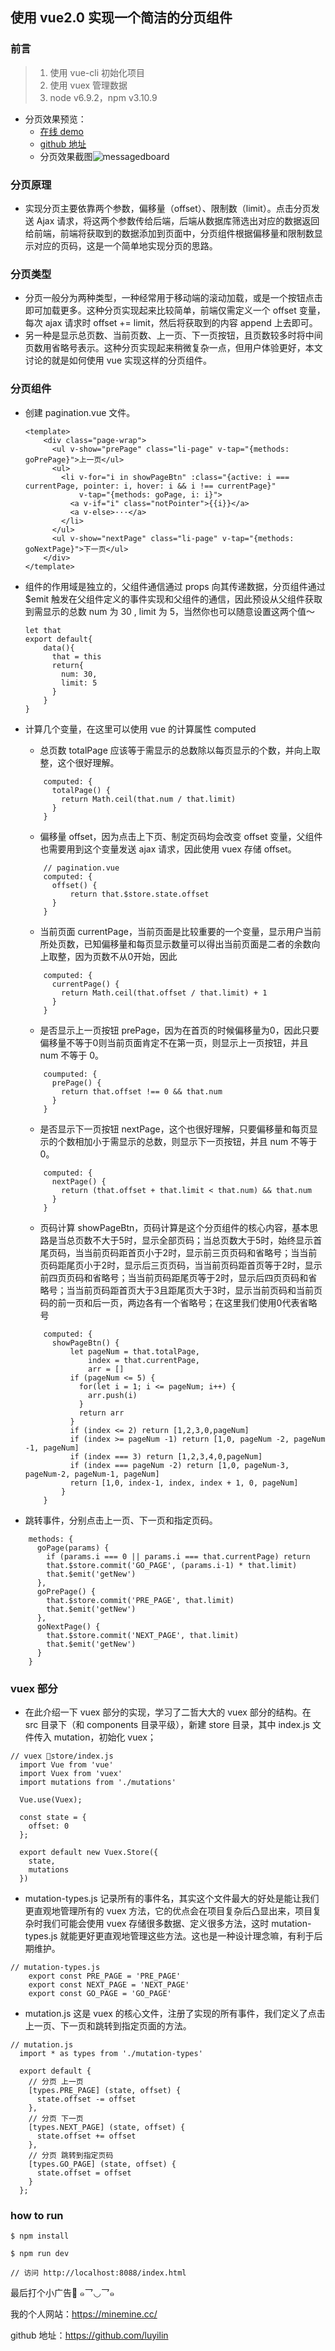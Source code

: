 ## 使用 vue2.0 实现一个简洁的分页组件

### 前言

> 1. 使用 vue-cli 初始化项目 
> 2. 使用 vuex 管理数据
> 3. node v6.9.2，npm v3.10.9 

* 分页效果预览：
  * [在线 demo](https://luyilin.github.io/Minemine-pagination/dist/index.html)
  * [github 地址](https://github.com/luyilin/Minemine-pagination)
  * 分页效果截图![messagedboard](https://ooo.0o0.ooo/2017/04/19/58f7246807888.png)

### 分页原理

  * 实现分页主要依靠两个参数，偏移量（offset）、限制数（limit）。点击分页发送 Ajax 请求，将这两个参数传给后端，后端从数据库筛选出对应的数据返回给前端，前端将获取到的数据添加到页面中，分页组件根据偏移量和限制数显示对应的页码，这是一个简单地实现分页的思路。

### 分页类型

  * 分页一般分为两种类型，一种经常用于移动端的滚动加载，或是一个按钮点击即可加载更多。这种分页实现起来比较简单，前端仅需定义一个 offset 变量，每次 ajax 请求时 offset += limit，然后将获取到的内容 append 上去即可。
  * 另一种是显示总页数、当前页数、上一页、下一页按钮，且页数较多时将中间页数用省略号表示。这种分页实现起来稍微复杂一点，但用户体验更好，本文讨论的就是如何使用 vue 实现这样的分页组件。

### 分页组件
  
* 创建 pagination.vue 文件。
  
  ```
  <template>
      <div class="page-wrap">
        <ul v-show="prePage" class="li-page" v-tap="{methods: goPrePage}">上一页</ul>
        <ul>
          <li v-for="i in showPageBtn" :class="{active: i === currentPage, pointer: i, hover: i && i !== currentPage}"
              v-tap="{methods: goPage, i: i}">
            <a v-if="i" class="notPointer">{{i}}</a>
            <a v-else>···</a>
          </li>
        </ul>
        <ul v-show="nextPage" class="li-page" v-tap="{methods: goNextPage}">下一页</ul>
      </div>
  </template>
  ```

* 组件的作用域是独立的，父组件通信通过 props 向其传递数据，分页组件通过 $emit 触发在父组件定义的事件实现和父组件的通信，因此预设从父组件获取到需显示的总数 num 为 30 , limit 为 5，当然你也可以随意设置这两个值～

    ```
    let that
    export default{
        data(){
          that = this
          return{
            num: 30,
            limit: 5
          }
        }
    }
    ```

* 计算几个变量，在这里可以使用 vue 的计算属性 computed
  * 总页数 totalPage 应该等于需显示的总数除以每页显示的个数，并向上取整，这个很好理解。

  ```
      computed: {
        totalPage() {
          return Math.ceil(that.num / that.limit)
        }
      }
  ```
  * 偏移量 offset，因为点击上下页、制定页码均会改变 offset 变量，父组件也需要用到这个变量发送 ajax 请求，因此使用 vuex 存储 offset。
  
  ```
      // pagination.vue
      computed: {
        offset() {
            return that.$store.state.offset
        }
      }
  ```
  
  * 当前页面 currentPage，当前页面是比较重要的一个变量，显示用户当前所处页数，已知偏移量和每页显示数量可以得出当前页面是二者的余数向上取整，因为页数不从0开始，因此

  ```
      computed: {
        currentPage() {
          return Math.ceil(that.offset / that.limit) + 1
        }
      }
  ```
  
  * 是否显示上一页按钮 prePage，因为在首页的时候偏移量为0，因此只要偏移量不等于0则当前页面肯定不在第一页，则显示上一页按钮，并且 num 不等于 0。
  
  ```
      coumputed: {
        prePage() {
          return that.offset !== 0 && that.num
        }
      }
  ```

  * 是否显示下一页按钮 nextPage，这个也很好理解，只要偏移量和每页显示的个数相加小于需显示的总数，则显示下一页按钮，并且 num 不等于 0。
 
  ```
      computed: {
        nextPage() {
          return (that.offset + that.limit < that.num) && that.num
        }
      }
  ```

  * 页码计算 showPageBtn，页码计算是这个分页组件的核心内容，基本思路是当总页数不大于5时，显示全部页码；当总页数大于5时，始终显示首尾页码，当当前页码距首页小于2时，显示前三页页码和省略号；当当前页码距尾页小于2时，显示后三页页码，当当前页码距首页等于2时，显示前四页页码和省略号；当当前页码距尾页等于2时，显示后四页页码和省略号；当当前页码距首页大于3且距尾页大于3时，显示当前页码和当前页码的前一页和后一页，两边各有一个省略号；在这里我们使用0代表省略号

  ```
      computed: {
        showPageBtn() {
            let pageNum = that.totalPage,
                index = that.currentPage,
                arr = []
            if (pageNum <= 5) {
              for(let i = 1; i <= pageNum; i++) {
                arr.push(i)
              }
              return arr
            }
            if (index <= 2) return [1,2,3,0,pageNum]
            if (index >= pageNum -1) return [1,0, pageNum -2, pageNum -1, pageNum]
            if (index === 3) return [1,2,3,4,0,pageNum]
            if (index === pageNum -2) return [1,0, pageNum-3, pageNum-2, pageNum-1, pageNum]
            return [1,0, index-1, index, index + 1, 0, pageNum]
          }
      }
  ```

* 跳转事件，分别点击上一页、下一页和指定页码。

```
    methods: {
      goPage(params) {
        if (params.i === 0 || params.i === that.currentPage) return
        that.$store.commit('GO_PAGE', (params.i-1) * that.limit)
        that.$emit('getNew')
      },
      goPrePage() {
        that.$store.commit('PRE_PAGE', that.limit)
        that.$emit('getNew')
      },
      goNextPage() {
        that.$store.commit('NEXT_PAGE', that.limit)
        that.$emit('getNew')
      }
    }
```

### vuex 部分
  * 在此介绍一下 vuex 部分的实现，学习了二哲大大的 vuex 部分的结构。在 src 目录下（和 components 目录平级），新建 store 目录，其中 index.js 文件传入 mutation，初始化 vuex；
  ```
  // vuex store/index.js
    import Vue from 'vue'
    import Vuex from 'vuex'
    import mutations from './mutations'
    
    Vue.use(Vuex);
    
    const state = {
      offset: 0
    };
    
    export default new Vuex.Store({
      state,
      mutations
    })
  ```
  * mutation-types.js 记录所有的事件名，其实这个文件最大的好处是能让我们更直观地管理所有的 vuex 方法，它的优点会在项目复杂后凸显出来，项目复杂时我们可能会使用 vuex 存储很多数据、定义很多方法，这时 mutation-types.js 就能更好更直观地管理这些方法。这也是一种设计理念嘛，有利于后期维护。

  ```
  // mutation-types.js
      export const PRE_PAGE = 'PRE_PAGE'
      export const NEXT_PAGE = 'NEXT_PAGE'
      export const GO_PAGE = 'GO_PAGE'
  ```

  * mutation.js 这是 vuex 的核心文件，注册了实现的所有事件，我们定义了点击上一页、下一页和跳转到指定页面的方法。
  
  ```
  // mutation.js
    import * as types from './mutation-types'

    export default {
      // 分页 上一页
      [types.PRE_PAGE] (state, offset) {
        state.offset -= offset
      },
      // 分页 下一页
      [types.NEXT_PAGE] (state, offset) {
        state.offset += offset
      },
      // 分页 跳转到指定页码
      [types.GO_PAGE] (state, offset) {
        state.offset = offset
      }
    };
  ```
  
  ### how to run 
  
  ```
  $ npm install 
  
  $ npm run dev
  
  // 访问 http://localhost:8088/index.html
  ```
  
  最后打个小广告🎣 ๑乛◡乛๑
  
  我的个人网站：https://minemine.cc/
  
  github 地址：https://github.com/luyilin
